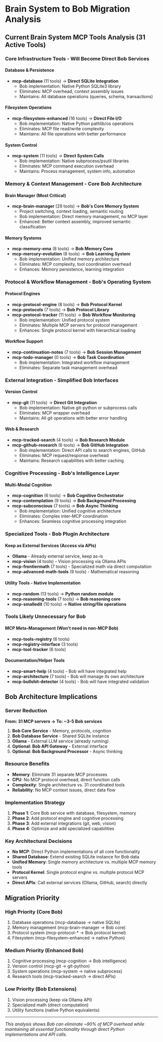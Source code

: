 # Brain System to Bob Migration Analysis

## Current Brain System MCP Tools Analysis (31 Active Tools)

### Core Infrastructure Tools - Will Become Direct Bob Services

#### **Database & Persistence** 
- **mcp-database** (11 tools) → **Direct SQLite Integration**
  - Bob implementation: Native Python SQLite3 library
  - Eliminates: MCP overhead, context assembly issues
  - Maintains: All database operations (queries, schema, transactions)

#### **Filesystem Operations**
- **mcp-filesystem-enhanced** (16 tools) → **Direct File I/O**
  - Bob implementation: Native Python pathlib/os operations
  - Eliminates: MCP file read/write complexity
  - Maintains: All file operations with better performance

#### **System Control**
- **mcp-system** (11 tools) → **Direct System Calls**
  - Bob implementation: Native subprocess/psutil libraries
  - Eliminates: MCP command execution overhead
  - Maintains: Process management, system info, automation

### Memory & Context Management - Core Bob Architecture

#### **Brain Manager** (Most Critical)
- **mcp-brain-manager** (29 tools) → **Bob's Core Memory System**
  - Project switching, context loading, semantic routing
  - Bob implementation: Direct memory management, no MCP layer
  - Enhanced: Better context assembly, improved semantic classification

#### **Memory Systems**
- **mcp-memory-ema** (8 tools) → **Bob Memory Core**
- **mcp-mercury-evolution** (8 tools) → **Bob Learning System**
  - Bob implementation: Unified memory architecture
  - Eliminates: MCP complexity, tool coordination overhead
  - Enhances: Memory persistence, learning integration

### Protocol & Workflow Management - Bob's Operating System

#### **Protocol Engines**
- **mcp-protocol-engine** (8 tools) → **Bob Protocol Kernel**
- **mcp-protocols** (7 tools) → **Bob Protocol Library** 
- **mcp-protocol-tracker** (11 tools) → **Bob Workflow Monitoring**
  - Bob implementation: Unified protocol system
  - Eliminates: Multiple MCP servers for protocol management
  - Enhances: Single protocol kernel with hierarchical loading

#### **Workflow Support**
- **mcp-continuation-notes** (7 tools) → **Bob Session Management**
- **mcp-todo-manager** (0 tools) → **Bob Task Coordination**
  - Bob implementation: Integrated workflow management
  - Eliminates: Separate task management overhead

### External Integration - Simplified Bob Interfaces

#### **Version Control**
- **mcp-git** (11 tools) → **Direct Git Integration**
  - Bob implementation: Native git-python or subprocess calls
  - Eliminates: MCP wrapper overhead
  - Maintains: All git operations with better error handling

#### **Web & Research**
- **mcp-tracked-search** (4 tools) → **Bob Research Module**
- **mcp-github-research** (6 tools) → **Bob GitHub Integration**
  - Bob implementation: Direct API calls to search engines, GitHub
  - Eliminates: MCP request/response overhead
  - Maintains: Research capabilities with better caching

### Cognitive Processing - Bob's Intelligence Layer

#### **Multi-Modal Cognition**
- **mcp-cognition** (6 tools) → **Bob Cognitive Orchestrator**
- **mcp-contemplation** (9 tools) → **Bob Background Processing**
- **mcp-subconscious** (7 tools) → **Bob Async Thinking**
  - Bob implementation: Unified cognitive architecture
  - Eliminates: Complex inter-MCP coordination
  - Enhances: Seamless cognitive processing integration

### Specialized Tools - Bob Plugin Architecture

#### **Keep as External Services** (Access via APIs)
- **Ollama** - Already external service, keep as-is
- **mcp-vision** (4 tools) - Vision processing via Ollama APIs
- **mcp-frontiermath** (7 tools) - Specialized math via direct computation
- **mcp-advanced-math-tools** (9 tools) - Mathematical reasoning

#### **Utility Tools - Native Implementation**
- **mcp-random** (13 tools) → **Python random module**
- **mcp-reasoning-tools** (7 tools) → **Bob reasoning core**
- **mcp-smalledit** (10 tools) → **Native string/file operations**

### Tools Likely Unnecessary for Bob

#### **MCP Meta-Management** (Won't need in non-MCP Bob)
- **mcp-tools-registry** (6 tools)
- **mcp-registry-interface** (3 tools) 
- **mcp-tool-tracker** (6 tools)

#### **Documentation/Helper Tools**
- **mcp-smart-help** (4 tools) - Bob will have integrated help
- **mcp-architecture** (7 tools) - Bob will manage its own architecture
- **mcp-bullshit-detector** (4 tools) - Bob will have integrated validation

## Bob Architecture Implications

### Server Reduction
**From: 31 MCP servers → To: ~3-5 Bob services**
1. **Bob Core Service** - Memory, protocols, cognition
2. **Bob Database Service** - Shared SQLite instance  
3. **Ollama** - External LLM service (already running)
4. **Optional: Bob API Gateway** - External interface
5. **Optional: Bob Background Processor** - Async thinking

### Resource Benefits
- **Memory**: Eliminate 31 separate MCP processes
- **CPU**: No MCP protocol overhead, direct function calls
- **Complexity**: Single architecture vs. 31 coordinated tools
- **Reliability**: No MCP context issues, direct data flow

### Implementation Strategy
1. **Phase 1**: Core Bob service with database, filesystem, memory
2. **Phase 2**: Add protocol engine and cognitive processing
3. **Phase 3**: Add external integrations (git, web, vision)
4. **Phase 4**: Optimize and add specialized capabilities

### Key Architectural Decisions
- **No MCP**: Direct Python implementations of all core functionality
- **Shared Database**: Extend existing SQLite instance for Bob data
- **Unified Memory**: Single memory architecture vs. multiple MCP memory tools
- **Protocol Kernel**: Single protocol engine vs. multiple protocol MCP servers
- **Direct APIs**: Call external services (Ollama, GitHub, search) directly

## Migration Priority

### High Priority (Core Bob)
1. Database operations (mcp-database → native SQLite)
2. Memory management (mcp-brain-manager → Bob core)
3. Protocol system (mcp-protocol-* → Bob protocol kernel)
4. Filesystem (mcp-filesystem-enhanced → native Python)

### Medium Priority (Enhanced Bob)
1. Cognitive processing (mcp-cognition → Bob intelligence)
2. Version control (mcp-git → git-python)
3. System operations (mcp-system → native subprocess)
4. Research tools (mcp-tracked-search → direct APIs)

### Low Priority (Bob Extensions)
1. Vision processing (keep via Ollama API)
2. Specialized math (direct computation)
3. Utility functions (native Python equivalents)

---
*This analysis shows Bob can eliminate ~90% of MCP overhead while maintaining all essential functionality through direct Python implementations and API calls.*
